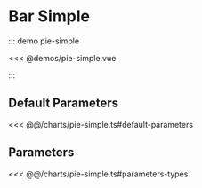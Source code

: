# Bar Simple

::: demo pie-simple

<<< @demos/pie-simple.vue

:::

## Default Parameters

<<< @@/charts/pie-simple.ts#default-parameters

## Parameters

<<< @@/charts/pie-simple.ts#parameters-types
